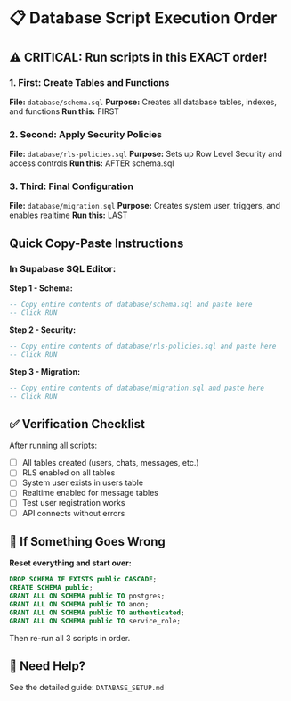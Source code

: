 # 📋 Database Script Execution Order

## ⚠️ CRITICAL: Run scripts in this EXACT order!

### 1. First: Create Tables and Functions
**File:** `database/schema.sql`
**Purpose:** Creates all database tables, indexes, and functions
**Run this:** FIRST

### 2. Second: Apply Security Policies  
**File:** `database/rls-policies.sql`
**Purpose:** Sets up Row Level Security and access controls
**Run this:** AFTER schema.sql

### 3. Third: Final Configuration
**File:** `database/migration.sql`
**Purpose:** Creates system user, triggers, and enables realtime
**Run this:** LAST

## Quick Copy-Paste Instructions

### In Supabase SQL Editor:

**Step 1 - Schema:**
```sql
-- Copy entire contents of database/schema.sql and paste here
-- Click RUN
```

**Step 2 - Security:**
```sql
-- Copy entire contents of database/rls-policies.sql and paste here  
-- Click RUN
```

**Step 3 - Migration:**
```sql
-- Copy entire contents of database/migration.sql and paste here
-- Click RUN
```

## ✅ Verification Checklist

After running all scripts:
- [ ] All tables created (users, chats, messages, etc.)
- [ ] RLS enabled on all tables
- [ ] System user exists in users table
- [ ] Realtime enabled for message tables
- [ ] Test user registration works
- [ ] API connects without errors

## 🚨 If Something Goes Wrong

**Reset everything and start over:**
```sql
DROP SCHEMA IF EXISTS public CASCADE;
CREATE SCHEMA public;
GRANT ALL ON SCHEMA public TO postgres;
GRANT ALL ON SCHEMA public TO anon;
GRANT ALL ON SCHEMA public TO authenticated;
GRANT ALL ON SCHEMA public TO service_role;
```

Then re-run all 3 scripts in order.

## 📖 Need Help?

See the detailed guide: `DATABASE_SETUP.md`
